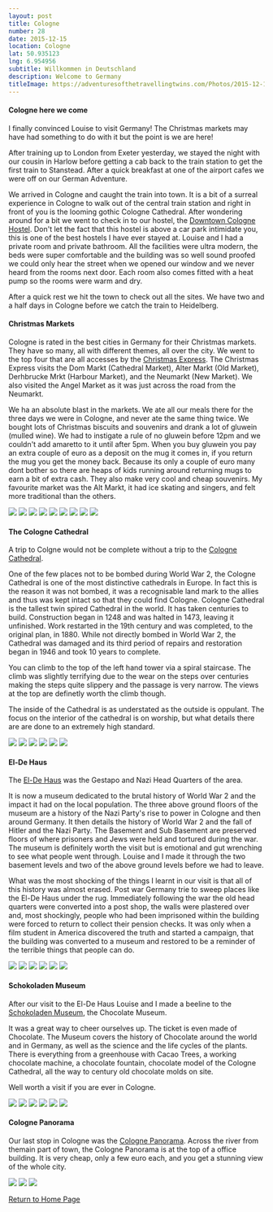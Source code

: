 ```yaml
---
layout: post
title: Cologne
number: 28
date: 2015-12-15
location: Cologne
lat: 50.935123
lng: 6.954956
subtitle: Willkommen in Deutschland
description: Welcome to Germany
titleImage: https://adventuresofthetravellingtwins.com/Photos/2015-12-15-Cologne/cover-min.JPG
---
```


<h4>Cologne here we come</h4>

I finally convinced Louise to visit Germany! The Christmas markets may have had something to do with it but the point is we are here!

After training up to London from Exeter yesterday, we stayed the night with our cousin in Harlow before getting a cab back to the train station to get the first train to Stanstead.
After a quick breakfast at one of the airport cafes we were off on our German Adventure. 

We arrived in Cologne and caught the train into town. It is a bit of a surreal experience in Cologne to walk out of the central train station and right in front of you is the looming gothic Cologne Cathedral.
After wondering around for a bit we went to check in to our hostel, the <a target="_blank" href="https://www.downtownhostel.de/en/">Downtown Cologne Hostel</a>. Don't let the fact that this hostel is above a car park intimidate you, this is one of the best hostels I have ever stayed at.
Louise and I had a private room and private bathroom. All the facilities were ultra modern, the beds were super comfortable and the building was so well sound proofed we could only hear the street when we opened our window and we never heard from the rooms next door. 
Each room also comes fitted with a heat pump so the rooms were warm and dry.

After a quick rest we hit the town to check out all the sites. We have two and a half days in Cologne before we catch the train to Heidelberg.

<h4>Christmas Markets</h4>

Cologne is rated in the best cities in Germany for their Christmas markets. They have so many, all with different themes, all over the city.
We went to the top four that are all accesses by the <a target="_blank" href="https://www.cologne.de/events/christmas-markets/christmas-market-express.html">Christmas Express</a>.
The Christmas Express visits the Dom Markt (Cathedral Market), Alter Markt (Old Market), Derhbrucke Mrkt (Harbour Market), and the Neumarkt (New Market).
We also visited the Angel Market as it was just across the road from the Neumarkt. 

We ha an absolute blast in the markets. We ate all our meals there for the three days we were in Cologne, and never ate the same thing twice. 
We bought lots of Christmas biscuits and souvenirs and drank a lot of gluwein (mulled wine). We had to instigate a rule of no gluwein before 12pm and we couldn't add amaretto to it until after 5pm. 
When you buy gluwein you pay an extra couple of euro as a deposit on the mug it comes in, if you return the mug you get the money back. Because its only a couple of euro many dont bother so there are heaps of kids running around returning mugs to earn a bit of extra cash.
They also make very cool and cheap souvenirs.
My favourite market was the Alt Markt, it had ice skating and singers, and felt more traditional than the others. 

<img src="https://adventuresofthetravellingtwins.com/Photos/2015-12-15-Cologne/day14-min.jpg" class="image1">
<img src="https://adventuresofthetravellingtwins.com/Photos/2015-12-15-Cologne/day15-min.jpg" class="image1">
<img src="https://adventuresofthetravellingtwins.com/Photos/2015-12-15-Cologne/day16-min.jpg" class="image1">
<img src="https://adventuresofthetravellingtwins.com/Photos/2015-12-15-Cologne/day17-min.jpg" class="image1">
<img src="https://adventuresofthetravellingtwins.com/Photos/2015-12-15-Cologne/day18-min.jpg" class="image1">
<img src="https://adventuresofthetravellingtwins.com/Photos/2015-12-15-Cologne/day19-min.jpg" class="image1">
<img src="https://adventuresofthetravellingtwins.com/Photos/2015-12-15-Cologne/day110-min.jpg" class="image1">
<img src="https://adventuresofthetravellingtwins.com/Photos/2015-12-15-Cologne/day111-min.jpg" class="image1">
<img src="https://adventuresofthetravellingtwins.com/Photos/2015-12-15-Cologne/day13-min.jpg" class="image1">

<h4>The Cologne Cathedral</h4>

A trip to Colgne would not be complete without a trip to the <a target="_blank" href="https://www.cologne.de/what-to-do/the-cologne-cathedral.html">Cologne Cathedral</a>.

One of the few places not to be bombed during World War 2, the Cologne Cathedral is one of the most distinctive cathedrals in Europe. 
In fact this is the reason it was not bombed, it was a recognisable land mark to the allies and thus was kept intact so that they could find Cologne. 
Cologne Cathedral is the tallest twin spired Cathedral in the world. It has taken centuries to build. Construction began in 1248 and was halted in 1473, leaving it unfinished. Work restarted in the 19th century and was completed, to the original plan, in 1880.
While not directly bombed in World War 2, the Cathedral was damaged and its third period of repairs and restoration began in 1946 and took 10 years to complete.

You can climb to the top of the left hand tower via a spiral staircase. The climb was slightly terrifying due to the wear on the steps over centuries making the steps quite slippery and the passage is very narrow.
The views at the top are definetly worth the climb though.

The inside of the Cathedral is as understated as the outside is oppulant. The focus on the interior of the cathedral is on worship, but what details there are are done to an extremely high standard.

<img src="https://adventuresofthetravellingtwins.com/Photos/2015-12-15-Cologne/day11-min.jpg" class="image1">
<img src="https://adventuresofthetravellingtwins.com/Photos/2015-12-15-Cologne/day21-min.jpg" class="image1">
<img src="https://adventuresofthetravellingtwins.com/Photos/2015-12-15-Cologne/day22-min.jpg" class="image1">
<img src="https://adventuresofthetravellingtwins.com/Photos/2015-12-15-Cologne/day23-min.jpg" class="image1">
<img src="https://adventuresofthetravellingtwins.com/Photos/2015-12-15-Cologne/day219-min.jpg" class="image1">
<img src="https://adventuresofthetravellingtwins.com/Photos/2015-12-15-Cologne/cologne1-min.jpg" class="image1">

<h4>El-De Haus</h4>

The <a target="_blank" href="https://museenkoeln.de/ns-dokumentationszentrum/default.aspx?s=715">El-De Haus</a> was the Gestapo and Nazi Head Quarters of the area.

It is now a museum dedicated to the brutal history of World War 2 and the impact it had on the local population.
The three above ground floors of the museum are a history of the Nazi Party's rise to power in Cologne and then around Germany. It then details the history of World War 2 and the fall of Hitler and the Nazi Party. 
The Basement and Sub Basement are preserved floors of where prisoners and Jews were held and tortured during the war. 
The museum is definitely worth the visit but is emotional and gut wrenching to see what people went through. Louise and I made it through the two basement levels and two of the above ground levels before we had to leave.

What was the most shocking of the things I learnt in our visit is that all of this history was almost erased. Post war Germany trie to sweep places like the El-De Haus under the rug.
Immediately following the war the old head quarters were converted into a post shop, the walls were plastered over and, most shockingly, people who had been imprisoned within the building were forced to return to collect their pension checks. 
It was only when a film student in America discovered the truth and started a campaign, that the building was converted to a museum and restored to be a reminder of the terrible things that people can do.

<img src="https://adventuresofthetravellingtwins.com/Photos/2015-12-15-Cologne/day24-min.jpg" class="image1">
<img src="https://adventuresofthetravellingtwins.com/Photos/2015-12-15-Cologne/day25-min.jpg" class="image1">
<img src="https://adventuresofthetravellingtwins.com/Photos/2015-12-15-Cologne/day26-min.jpg" class="image1">
<img src="https://adventuresofthetravellingtwins.com/Photos/2015-12-15-Cologne/day27-min.jpg" class="image1">
<img src="https://adventuresofthetravellingtwins.com/Photos/2015-12-15-Cologne/day28-min.jpg" class="image1">
<img src="https://adventuresofthetravellingtwins.com/Photos/2015-12-15-Cologne/day29-min.jpg" class="image1">

<h4>Schokoladen Museum</h4>

After our visit to the El-De Haus Louise and I made a beeline to the <a target="_blank" href="https://www.schokoladenmuseum.de/en/">Schokoladen Museum</a>, the Chocolate Museum.

It was a great way to cheer ourselves up. The ticket is even made of Chocolate. The Museum covers the history of Chocolate around the world and in Germany, as well as the science and the life cycles of the plants.
There is everything from a greenhouse with Cacao Trees, a working chocolate machine, a chocolate fountain, chocolate model of the Cologne Cathedral, all the way to century old chocolate molds on site.

Well worth a visit if you are ever in Cologne.

<img src="https://adventuresofthetravellingtwins.com/Photos/2015-12-15-Cologne/day213-min.jpg" class="image1">
<img src="https://adventuresofthetravellingtwins.com/Photos/2015-12-15-Cologne/day214-min.jpg" class="image1">
<img src="https://adventuresofthetravellingtwins.com/Photos/2015-12-15-Cologne/day215-min.jpg" class="image1">
<img src="https://adventuresofthetravellingtwins.com/Photos/2015-12-15-Cologne/cologne2-min.jpg" class="image1">
<img src="https://adventuresofthetravellingtwins.com/Photos/2015-12-15-Cologne/cologne3-min.jpg" class="image1">
<img src="https://adventuresofthetravellingtwins.com/Photos/2015-12-15-Cologne/cologne4-min.jpg" class="image1">

<h4>Cologne Panorama</h4>

Our last stop in Cologne was the <a target="_blank" href="http://www.koelntrianglepanorama.de/en/">Cologne Panorama</a>.
Across the river from themain part of town, the Cologne Panorama is at the top of a office building. 
It is very cheap, only a few euro each, and you get a stunning view of the whole city.

<img src="https://adventuresofthetravellingtwins.com/Photos/2015-12-15-Cologne/day210-min.jpg" class="image1">
<img src="https://adventuresofthetravellingtwins.com/Photos/2015-12-15-Cologne/day211-min.jpg" class="image1">
<img src="https://adventuresofthetravellingtwins.com/Photos/2015-12-15-Cologne/day212-min.jpg" class="image1">

<a href="https://adventuresofthetravellingtwins.com/">Return to Home Page</a>

